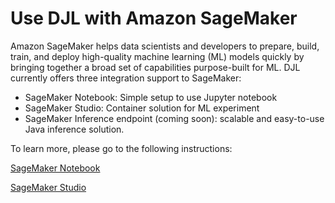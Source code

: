 # Use DJL with Amazon SageMaker

Amazon SageMaker helps data scientists and developers to prepare, build, train, and deploy high-quality machine learning (ML) models quickly by bringing together a broad set of capabilities purpose-built for ML. DJL currently offers three integration support to SageMaker:

- SageMaker Notebook: Simple setup to use Jupyter notebook
- SageMaker Studio: Container solution for ML experiment
- SageMaker Inference endpoint (coming soon): scalable and easy-to-use Java inference solution.

To learn more, please go to the following instructions:

[SageMaker Notebook](notebook/README.md)

[SageMaker Studio](studio/README.md)
